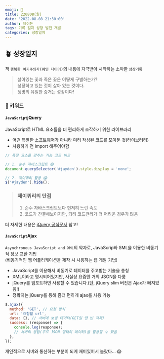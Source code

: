```yaml
---
emoji: 🌱
title: 220808(월)
date: '2022-08-08 21:30:00'
author: 제이든
tags: 기록 일지 성장 발전 개발
categories: 성장일지
---
```


## 🪴 성장일지

책 `행복한 이기주의자(웨인 다이어)`의 내용에 자극받아 시작하는 소박한 `성장기록`

> 살아있는 꽃과 죽은 꽃은 어떻게 구별하는가?<br/>
> 성장하고 있는 것이 살아 있는 것이다.<br/>
> 생명의 유일한 증거는 성장이다!

### 🌳 키워드

#### `JavaScript`jQuery

JavaScript로 HTML 요소들을 더 편리하게 조작하기 위한 라이브러리

- 어떤 특별한 소프트웨어가 아니라 미리 작성된 코드를 모아둔 것(라이브러리)
- 사용하기 전 import 해주어야함

```js
// 특정 요소를 감추는 기능 코드 비교

// 1. 순수 자바스크립트 😅
document.querySelector('#jayden').style.display = 'none';

// 2. 제이쿼리 활용 😱
$('#jayden').hide();
```

> ### 제이쿼리의 단점
>
> 1. 순수 자바스크립트보다 현저히 느린 속도
> 2. 코드가 간결해보이지만, 되려 코드관리가 더 어려운 경우가 많음

더 자세한 내용은 [jQuery 공식문서](https://jquery.com/) 참고!

#### `JavaScript`Ajax

`Asynchronous JavaScript and XML`의 약자로, JavaScrip와 SML을 이용한 비동기적 정보 교환 기법<br/>(비동기적인 웹 어플리케이션을 제작 시 사용하는 웹 개발 기법)

- JavaScript를 이용해서 비동기로 데이터를 주고받는 기술을 총칭
- XML이라고 명시되어있지만, 사실상 요즘엔 거의 JSON을 다룸
- jQuery를 임포트하면 사용할 수 있습니다.(단, jQuery slim 버전은 Ajax가 빠져있음!)
- 정확히는 jQuery를 통해 좀더 편하게 ajax를 사용 가능

```js
$.ajax({
  method: 'GET', // 요청 방식
  url: '요청할 url',
  data: {}, // 서버에 보낼 데이터(GET일 땐 빈 객체)
  success: (response) => {
    console.log(response);
    // 서버의 응답(주로 JSON 형태의 데이터)을 활용할 수 있음
  },
});
```

개인적으로 서버와 통신하는 부분이 되게 재미있어서 놀랐다... 😱

```toc

```
